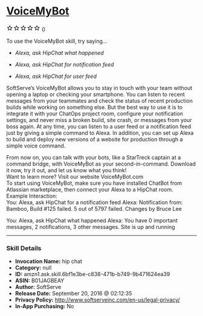 # [VoiceMyBot](http://alexa.amazon.com/#skills/amzn1.ask.skill.6bf1e3be-c838-471b-b749-9b471624ea39)
![0 stars](../../images/ic_star_border_black_18dp_1x.png)![0 stars](../../images/ic_star_border_black_18dp_1x.png)![0 stars](../../images/ic_star_border_black_18dp_1x.png)![0 stars](../../images/ic_star_border_black_18dp_1x.png)![0 stars](../../images/ic_star_border_black_18dp_1x.png) 0

To use the VoiceMyBot skill, try saying...

* *Alexa, ask HipChat what happened*

* *Alexa, ask HipChat for notification feed*

* *Alexa, ask HipChat for user feed*

SoftServe’s VoiceMyBot allows you to stay in touch with your team without opening a laptop or checking your smartphone. You can listen to recent messages from your teammates and check the status of recent production builds while working on something else. But the best way to use it is to integrate it with your ChatOps project room, configure your notification settings, and never miss a broken build, site crash, or messages from your boss again. At any time, you can listen to a user feed or a notification feed just by giving a simple command to Alexa. In addition, you can set up Alexa to build and deploy new versions of a website for production through a simple voice command. <br/>

From now on, you can talk with your bots, like a StarTreck captain at a command bridge, with VoiceMyBot as your second-in-command. 
Download it now, try it out, and let us know what you think!
<br/>
Want to learn more? Visit our website VoiceMyBot.com
<br/>
To start using VoiceMyBot, make sure you have installed ChatBot from Atlassian marketplace, then connect your Alexa to a HipChat room. 
<br/>
Example Interaction:
<br/>
You: Alexa, ask HipChat for a notification feed
Alexa: Notification from: Bamboo, Build #125 failed. 5 out of 5797 failed. Changes by Bruce Lee<br/>

You: Alexa, ask HipChat what happened
Alexa: You have 0 important messages, 2 notifications, 3 other messages. Site is up and running<br/>

***

### Skill Details

* **Invocation Name:** hip chat
* **Category:** null
* **ID:** amzn1.ask.skill.6bf1e3be-c838-471b-b749-9b471624ea39
* **ASIN:** B01JAGBEAY
* **Author:** SoftServe
* **Release Date:** September 20, 2016 @ 02:12:35
* **Privacy Policy:** http://www.softserveinc.com/en-us/legal-privacy/
* **In-App Purchasing:** No
